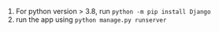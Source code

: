 1. For python version > 3.8, run `python -m pip install Django`
2. run the app using `python manage.py runserver`
